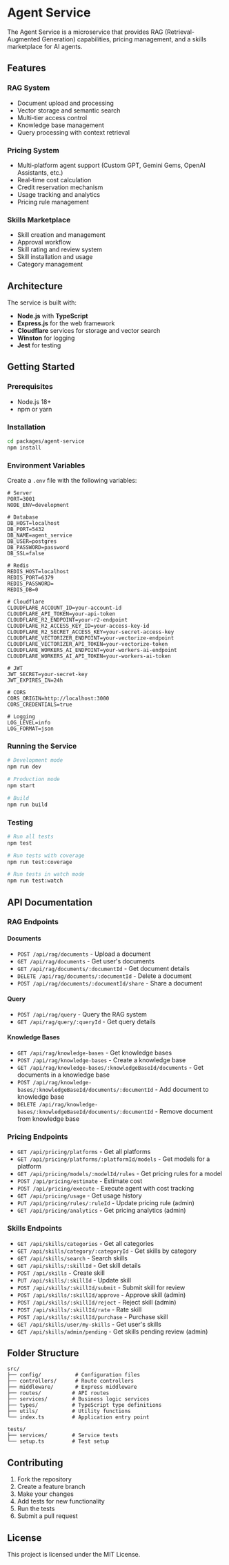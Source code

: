 # Agent Service

The Agent Service is a microservice that provides RAG (Retrieval-Augmented Generation) capabilities, pricing management, and a skills marketplace for AI agents.

## Features

### RAG System
- Document upload and processing
- Vector storage and semantic search
- Multi-tier access control
- Knowledge base management
- Query processing with context retrieval

### Pricing System
- Multi-platform agent support (Custom GPT, Gemini Gems, OpenAI Assistants, etc.)
- Real-time cost calculation
- Credit reservation mechanism
- Usage tracking and analytics
- Pricing rule management

### Skills Marketplace
- Skill creation and management
- Approval workflow
- Skill rating and review system
- Skill installation and usage
- Category management

## Architecture

The service is built with:
- **Node.js** with **TypeScript**
- **Express.js** for the web framework
- **Cloudflare** services for storage and vector search
- **Winston** for logging
- **Jest** for testing

## Getting Started

### Prerequisites
- Node.js 18+
- npm or yarn

### Installation
```bash
cd packages/agent-service
npm install
```

### Environment Variables
Create a `.env` file with the following variables:

```env
# Server
PORT=3001
NODE_ENV=development

# Database
DB_HOST=localhost
DB_PORT=5432
DB_NAME=agent_service
DB_USER=postgres
DB_PASSWORD=password
DB_SSL=false

# Redis
REDIS_HOST=localhost
REDIS_PORT=6379
REDIS_PASSWORD=
REDIS_DB=0

# Cloudflare
CLOUDFLARE_ACCOUNT_ID=your-account-id
CLOUDFLARE_API_TOKEN=your-api-token
CLOUDFLARE_R2_ENDPOINT=your-r2-endpoint
CLOUDFLARE_R2_ACCESS_KEY_ID=your-access-key-id
CLOUDFLARE_R2_SECRET_ACCESS_KEY=your-secret-access-key
CLOUDFLARE_VECTORIZER_ENDPOINT=your-vectorize-endpoint
CLOUDFLARE_VECTORIZER_API_TOKEN=your-vectorize-token
CLOUDFLARE_WORKERS_AI_ENDPOINT=your-workers-ai-endpoint
CLOUDFLARE_WORKERS_AI_API_TOKEN=your-workers-ai-token

# JWT
JWT_SECRET=your-secret-key
JWT_EXPIRES_IN=24h

# CORS
CORS_ORIGIN=http://localhost:3000
CORS_CREDENTIALS=true

# Logging
LOG_LEVEL=info
LOG_FORMAT=json
```

### Running the Service
```bash
# Development mode
npm run dev

# Production mode
npm start

# Build
npm run build
```

### Testing
```bash
# Run all tests
npm test

# Run tests with coverage
npm run test:coverage

# Run tests in watch mode
npm run test:watch
```

## API Documentation

### RAG Endpoints

#### Documents
- `POST /api/rag/documents` - Upload a document
- `GET /api/rag/documents` - Get user's documents
- `GET /api/rag/documents/:documentId` - Get document details
- `DELETE /api/rag/documents/:documentId` - Delete a document
- `POST /api/rag/documents/:documentId/share` - Share a document

#### Query
- `POST /api/rag/query` - Query the RAG system
- `GET /api/rag/query/:queryId` - Get query details

#### Knowledge Bases
- `GET /api/rag/knowledge-bases` - Get knowledge bases
- `POST /api/rag/knowledge-bases` - Create a knowledge base
- `GET /api/rag/knowledge-bases/:knowledgeBaseId/documents` - Get documents in a knowledge base
- `POST /api/rag/knowledge-bases/:knowledgeBaseId/documents/:documentId` - Add document to knowledge base
- `DELETE /api/rag/knowledge-bases/:knowledgeBaseId/documents/:documentId` - Remove document from knowledge base

### Pricing Endpoints

- `GET /api/pricing/platforms` - Get all platforms
- `GET /api/pricing/platforms/:platformId/models` - Get models for a platform
- `GET /api/pricing/models/:modelId/rules` - Get pricing rules for a model
- `POST /api/pricing/estimate` - Estimate cost
- `POST /api/pricing/execute` - Execute agent with cost tracking
- `GET /api/pricing/usage` - Get usage history
- `PUT /api/pricing/rules/:ruleId` - Update pricing rule (admin)
- `GET /api/pricing/analytics` - Get pricing analytics (admin)

### Skills Endpoints

- `GET /api/skills/categories` - Get all categories
- `GET /api/skills/category/:categoryId` - Get skills by category
- `GET /api/skills/search` - Search skills
- `GET /api/skills/:skillId` - Get skill details
- `POST /api/skills` - Create skill
- `PUT /api/skills/:skillId` - Update skill
- `POST /api/skills/:skillId/submit` - Submit skill for review
- `POST /api/skills/:skillId/approve` - Approve skill (admin)
- `POST /api/skills/:skillId/reject` - Reject skill (admin)
- `POST /api/skills/:skillId/rate` - Rate skill
- `POST /api/skills/:skillId/purchase` - Purchase skill
- `GET /api/skills/user/my-skills` - Get user's skills
- `GET /api/skills/admin/pending` - Get skills pending review (admin)

## Folder Structure

```
src/
├── config/           # Configuration files
├── controllers/      # Route controllers
├── middleware/       # Express middleware
├── routes/          # API routes
├── services/        # Business logic services
├── types/           # TypeScript type definitions
├── utils/           # Utility functions
└── index.ts         # Application entry point

tests/
├── services/        # Service tests
└── setup.ts         # Test setup
```

## Contributing

1. Fork the repository
2. Create a feature branch
3. Make your changes
4. Add tests for new functionality
5. Run the tests
6. Submit a pull request

## License

This project is licensed under the MIT License.